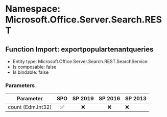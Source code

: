 # Namespace: Microsoft.Office.Server.Search.REST

## Function Import: exportpopulartenantqueries

- Entity type: Microsoft.Office.Server.Search.REST.SearchService
- Is composable: false
- Is bindable: false

### Parameters

Parameter | SPO | SP 2019 | SP 2016 | SP 2013
----------|:---:|:-------:|:-------:|:-------
count (Edm.Int32) | ✅ | ❌ | ❌ | ❌